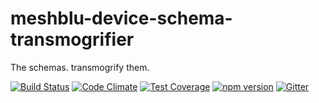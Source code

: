 # meshblu-device-schema-transmogrifier
The schemas. transmogrify them.

[![Build Status](https://travis-ci.org/octoblu/meshblu-device-schema-transmogrifier.svg?branch=master)](https://travis-ci.org/octoblu/meshblu-device-schema-transmogrifier)
[![Code Climate](https://codeclimate.com/github/octoblu/meshblu-device-schema-transmogrifier/badges/gpa.svg)](https://codeclimate.com/github/octoblu/meshblu-device-schema-transmogrifier)
[![Test Coverage](https://codeclimate.com/github/octoblu/meshblu-device-schema-transmogrifier/badges/coverage.svg)](https://codeclimate.com/github/octoblu/meshblu-device-schema-transmogrifier)
[![npm version](https://badge.fury.io/js/meshblu-device-schema-transmogrifier.svg)](http://badge.fury.io/js/meshblu-device-schema-transmogrifier)
[![Gitter](https://badges.gitter.im/octoblu/help.svg)](https://gitter.im/octoblu/help)
